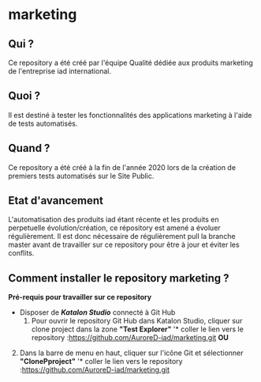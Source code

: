 # marketing


## Qui ?

Ce repository a été créé par l'équipe Qualité dédiée aux produits marketing de l'entreprise iad international.


## Quoi ?

Il est destiné à tester les fonctionnalités des applications marketing à l'aide de tests automatisés.

## Quand ?

Ce repository a été créé à la fin de l'année 2020 lors de la création de premiers tests automatisés sur le Site Public.

## Etat d'avancement

L'automatisation des produits iad étant récente et les produits en perpetuelle évolution/création, ce répository est amené a évoluer régulièrement.
Il est donc nécessaire de régulièrement pull la branche master avant de travailler sur ce repository pour être à jour et éviter les conflits.

## Comment installer le repository marketing ?

__Pré-requis pour travailler sur ce repository__
* Disposer de __*Katalon Studio*__ connecté à Git Hub
  1. Pour ouvrir le repository Git Hub dans Katalon Studio, cliquer sur clone project dans la zone __"Test Explorer"__
'* coller le lien vers le repository :https://github.com/AuroreD-iad/marketing.git
__OU__
2. Dans la barre de menu en haut, cliquer sur l'icône Git et sélectionner __"ClonePproject"__
  '* coller le lien vers le repository :https://github.com/AuroreD-iad/marketing.git
